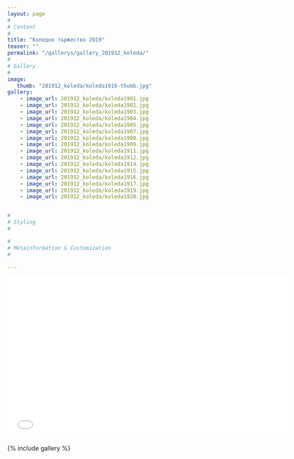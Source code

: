 ```yaml
---
layout: page
#
# Content
#
title: "Коледно тържество 2019"
teaser: ""
permalink: "/gallerys/gallery_201912_koleda/"
#
# Gallery
#
image:
   thumb: "201912_koleda/koleda1916-thumb.jpg"
gallery:
    - image_url: 201912_koleda/koleda1901.jpg
    - image_url: 201912_koleda/koleda1902.jpg
    - image_url: 201912_koleda/koleda1903.jpg
    - image_url: 201912_koleda/koleda1904.jpg
    - image_url: 201912_koleda/koleda1905.jpg
    - image_url: 201912_koleda/koleda1907.jpg
    - image_url: 201912_koleda/koleda1908.jpg
    - image_url: 201912_koleda/koleda1909.jpg
    - image_url: 201912_koleda/koleda1911.jpg
    - image_url: 201912_koleda/koleda1912.jpg
    - image_url: 201912_koleda/koleda1914.jpg
    - image_url: 201912_koleda/koleda1915.jpg
    - image_url: 201912_koleda/koleda1916.jpg
    - image_url: 201912_koleda/koleda1917.jpg
    - image_url: 201912_koleda/koleda1919.jpg
    - image_url: 201912_koleda/koleda1920.jpg


#
# Styling
#

#
# Metainformation & Customization
#

---
```



<div class="custom-flex-video-class">
  <iframe src="{{ site.urlimg }}201912_koleda/koleda19.mp4" width="640" height="368" frameborder="0"   allowFullScreen></iframe>
</div>


{% include gallery %}